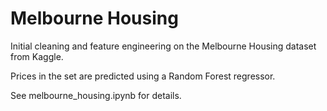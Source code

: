 # Melbourne Housing
Initial cleaning and feature engineering on the Melbourne Housing dataset
from Kaggle.

Prices in the set are predicted using a Random Forest regressor.

See melbourne_housing.ipynb for details.
